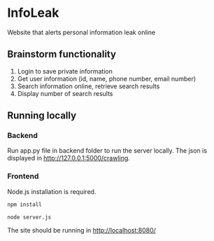 # InfoLeak

Website that alerts personal information leak online

## Brainstorm functionality

1. Login to save private information  
2. Get user information (id, name, phone number, email number)
3. Search information online, retrieve search results
4. Display number of search results

## Running locally

### Backend

Run app.py file in backend folder to run the server locally.
The json is displayed in <http://127.0.0.1:5000/crawling>.

### Frontend

Node.js installation is required.  

```sh
npm install
```

```sh
node server.js
```

The site should be running in <http://localhost:8080/>
